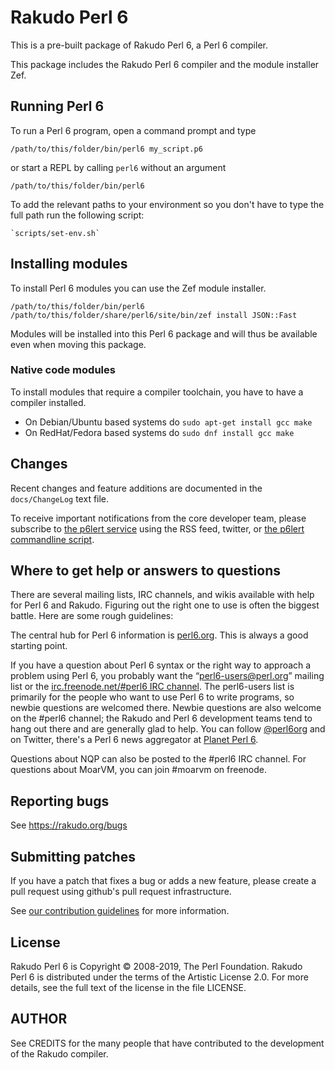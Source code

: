 # Rakudo Perl 6

This is a pre-built package of Rakudo Perl 6, a Perl 6 compiler.

This package includes the Rakudo Perl 6 compiler and the module installer Zef.


## Running Perl 6

To run a Perl 6 program, open a command prompt and type

    /path/to/this/folder/bin/perl6 my_script.p6

or start a REPL by calling `perl6` without an argument

    /path/to/this/folder/bin/perl6

To add the relevant paths to your environment so you don't have to type the full path run the following script:

    `scripts/set-env.sh`


## Installing modules

To install Perl 6 modules you can use the Zef module installer.

    /path/to/this/folder/bin/perl6 /path/to/this/folder/share/perl6/site/bin/zef install JSON::Fast

Modules will be installed into this Perl 6 package and will thus be available even when moving this package.


### Native code modules

To install modules that require a compiler toolchain, you have to have a compiler installed.

- On Debian/Ubuntu based systems do `sudo apt-get install gcc make`
- On RedHat/Fedora based systems do `sudo dnf install gcc make`


## Changes

Recent changes and feature additions are documented in the `docs/ChangeLog`
text file.

To receive important notifications from the core developer team, please
subscribe to [the p6lert service](https://alerts.perl6.org) using the RSS feed,
twitter, or [the p6lert commandline script](https://github.com/zoffixznet/perl6-p6lert).


## Where to get help or answers to questions

There are several mailing lists, IRC channels, and wikis available with
help for Perl 6 and Rakudo. Figuring out the right one to use
is often the biggest battle. Here are some rough guidelines:

The central hub for Perl 6 information is [perl6.org](http://perl6.org/).
This is always a good starting point.

If you have a question about Perl 6 syntax or the right way to approach
a problem using Perl 6, you probably want the “perl6-users@perl.org”
mailing list or the [irc.freenode.net/#perl6 IRC
channel](https://webchat.freenode.net/?channels=#perl6). The perl6-users
list is primarily for the people who want to use Perl 6 to write
programs, so newbie questions are welcomed there.  Newbie questions
are also welcome on the #perl6 channel; the Rakudo and Perl 6
development teams tend to hang out there and are generally glad
to help.  You can follow [@perl6org](https://twitter.com/perl6org)
and on Twitter, there's a Perl 6 news aggregator at
[Planet Perl 6](http://pl6anet.org/).

Questions about NQP can also be posted to the #perl6 IRC channel.
For questions about MoarVM, you can join #moarvm on freenode.


## Reporting bugs

See https://rakudo.org/bugs


## Submitting patches

If you have a patch that fixes a bug or adds a new feature, please
create a pull request using github's pull request infrastructure.

See [our contribution guidelines](https://github.com/rakudo/rakudo/blob/master/CONTRIBUTING.md) for more information.


## License

Rakudo Perl 6 is Copyright © 2008-2019, The Perl Foundation. Rakudo Perl 6
is distributed under the terms of the Artistic License 2.0. For more
details, see the full text of the license in the file LICENSE.


## AUTHOR

See CREDITS for the many people that have contributed
to the development of the Rakudo compiler.
